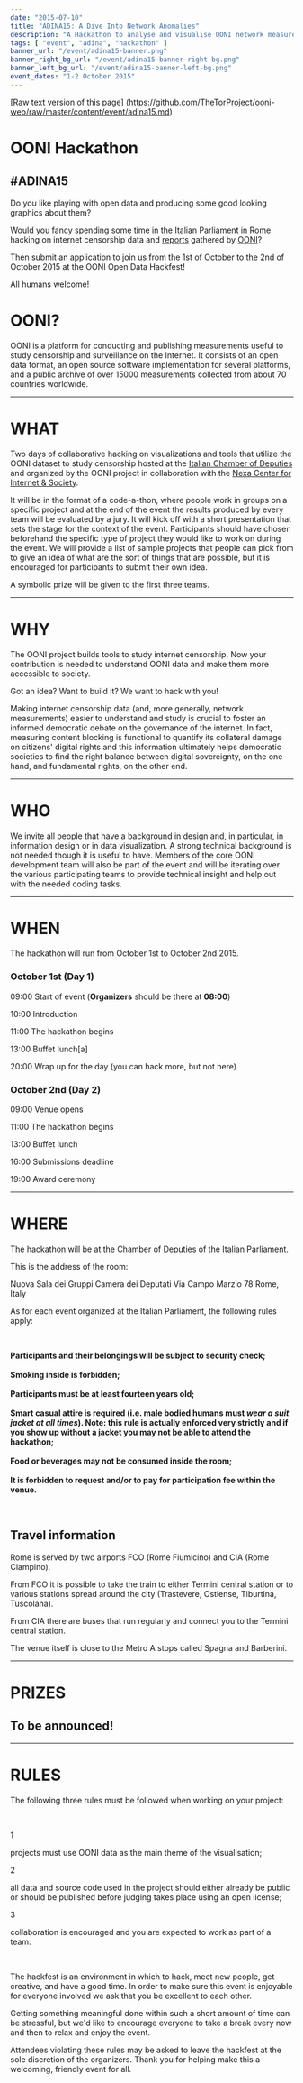 ```yaml
---
date: "2015-07-10"
title: "ADINA15: A Dive Into Network Anomalies"
description: "A Hackathon to analyse and visualise OONI network measurements"
tags: [ "event", "adina", "hackathon" ]
banner_url: "/event/adina15-banner.png"
banner_right_bg_url: "/event/adina15-banner-right-bg.png"
banner_left_bg_url: "/event/adina15-banner-left-bg.png"
event_dates: "1-2 October 2015"
---
```

[Raw text version of this page]
(https://github.com/TheTorProject/ooni-web/raw/master/content/event/adina15.md)

# OONI Hackathon
## #ADINA15

Do you like playing with open data and producing some good looking graphics
about them? 

Would you fancy spending some time in the Italian Parliament in Rome hacking on
internet censorship data and [reports](http://api.ooni.io/) gathered by
[OONI](https://ooni.torproject.org/)? 

Then submit an application to join us from the 1st of October
to the 2nd of October 2015 at the OONI Open Data Hackfest!

All humans welcome!

# OONI?

OONI is a platform for conducting and publishing measurements useful to study
censorship and surveillance on the Internet. It consists of an open data
format, an open source software implementation for several platforms, and a
public archive of over 15000 measurements collected from about 70 countries
worldwide.

---

# WHAT

Two days of collaborative hacking on visualizations and tools that utilize the
OONI dataset to study censorship hosted at the [Italian Chamber of Deputies](http://www.camera.it) and
organized by the OONI project in collaboration with the [Nexa Center for
Internet & Society](http://nexa.polito.it/).


It will be in the format of a code-a-thon, where people work in groups on a
specific project and at the end of the event the results produced by every team
will be evaluated by a jury. It will kick off with a short presentation that
sets the stage for the context of the event. Participants should have chosen
beforehand the specific type of project they would like to work on during the
event. We will provide a list of sample projects that people can pick from
to give an idea of what are the sort of things that are possible, but it is
encouraged for participants to submit their own idea.


A symbolic prize will be given to the first three teams.


---

# WHY

The OONI project builds tools to study internet censorship. Now your
contribution is needed to understand OONI data and make them more accessible to
society.


Got an idea? Want to build it? We want to hack with you!

Making internet censorship data (and, more generally, network measurements)
easier to understand and study is crucial to foster an informed democratic
debate on the governance of the internet. In fact, measuring content blocking
is functional to quantify its collateral damage on citizens' digital rights and
this information ultimately helps democratic societies to find the right
balance between digital sovereignty, on the one hand, and fundamental rights,
on the other end.

---

# WHO

We invite all people that have a background in design and, in particular, in
information design or in data visualization. A strong technical background is not
needed though it is useful to have. Members of the core OONI development team
will also be part of the event and will be iterating over the various
participating teams to provide technical insight and help out with the needed
coding tasks.

---

# WHEN

The hackathon will run from October 1st to October 2nd 2015.


### October 1st (Day 1)

09:00 Start of event (**Organizers** should be there at **08:00**)

10:00 Introduction

11:00 The hackathon begins

13:00 Buffet lunch[a]

20:00 Wrap up for the day (you can hack more, but not here)


### October 2nd (Day 2)

09:00 Venue opens

11:00 The hackathon begins

13:00 Buffet lunch

16:00 Submissions deadline

19:00 Award ceremony

---

# WHERE

The hackathon will be at the Chamber of Deputies of the Italian Parliament.


This is the address of the room:


Nuova Sala dei Gruppi Camera dei Deputati
Via Campo Marzio 78
Rome, Italy


As for each event organized at the Italian Parliament, the following rules apply:

<br>

**Participants and their belongings will be subject to security check;**<br><br>
**Smoking inside is forbidden;**<br><br>
**Participants must be at least fourteen years old;**<br><br>
**Smart casual attire is required (i.e. male bodied humans must *wear a suit
jacket at all times*). Note: this rule is actually enforced very strictly
and if you show up without a jacket you may not be able to attend the
hackathon;**<br><br>
**Food or beverages may not be consumed inside the room;**<br><br>
**It is forbidden to request and/or to pay for participation fee
within the venue.**

<br>


## Travel information

Rome is served by two airports FCO (Rome Fiumicino) and CIA (Rome Ciampino).

From FCO it is possible to take the train to either Termini central station or
to various stations spread around the city (Trastevere, Ostiense, Tiburtina,
Tuscolana).

From CIA there are buses that run regularly and connect you to the Termini
central station.

The venue itself is close to the Metro A stops called Spagna and Barberini.

---

# PRIZES

## To be announced!

---

# RULES

The following three rules must be followed when working on your project:

<br>

1

projects must use OONI data as the main theme of the visualisation;

2

all data and source code used in the project should either already be public
or should be published before judging takes place using an open license;

3

collaboration is encouraged and you are expected to work as part of a team.

<br>

The hackfest is an environment in which to hack, meet new people, get creative,
and have a good time. In order to make sure this event is enjoyable for
everyone involved we ask that you be excellent to each other.


Getting something meaningful done within such a short amount of time can be
stressful, but we'd like to encourage everyone to take a break every now and
then to relax and enjoy the event.


Attendees violating these rules may be asked to leave the hackfest at the sole
discretion of the organizers. Thank you for helping make this a welcoming,
friendly event for all.
